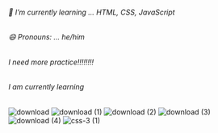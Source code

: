 ###### 🌱 I’m currently learning ... HTML, CSS, JavaScript
###### 😄 Pronouns: ... he/him
###### I need more practice!!!!!!!!
###### I am currently learning
![download](https://github.com/masashi381/masashi381/assets/121969638/a76a3bae-bfb8-4d29-b0a5-33f13ecd1e56)
![download (1)](https://github.com/masashi381/masashi381/assets/121969638/618b6858-f269-45ef-b081-4d7b4adaf29a)
![download (2)](https://github.com/masashi381/masashi381/assets/121969638/57f35819-ff37-42ff-91d4-564b92308d2d)
![download (3)](https://github.com/masashi381/masashi381/assets/121969638/40e36c6f-0c20-497f-ae8a-f8d1a9e502b4)
![download (4)](https://github.com/masashi381/masashi381/assets/121969638/9aa5b982-396a-4282-9437-003102cd55fa)
![css-3 (1)](https://github.com/masashi381/masashi381/assets/121969638/8a08ce02-581a-4bba-897e-81c3f58901e9)



<!--
**masashi381/masashi381** is a ✨ _special_ ✨ repository because its `README.md` (this file) appears on your GitHub profile.

Here are some ideas to get you started:

- 🔭 I'm currently working on ...
- 🌱 I’m currently learning ... 
- I'm looking to collaborate on ...
- 🤔 I'm looking for help with ...
- Ask me about ...
- 📫 How to reach me: ...
- 😄 Pronouns: ... 
- Fun fact: ...
-->
